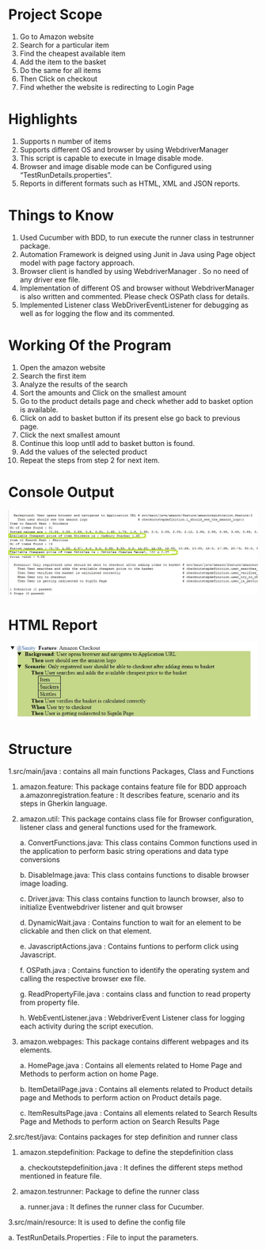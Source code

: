 # Project Scope

1. Go to Amazon website
2.  Search for a particular item
3.  Find the cheapest available item
4.  Add the item to the basket
5.  Do the same for all items
6.  Then Click on checkout
7.  Find whether the website is redirecting to Login Page

# Highlights

1.  Supports n number of items 
2.  Supports different OS and browser by using WebdriverManager
3.  This script is capable to execute in Image disable mode.
4.  Browser and  image disable mode can be Configured using “TestRunDetails.properties”.
5.  Reports in different formats such as HTML,  XML and JSON reports.

# Things to Know

1.  Used Cucumber with BDD, to run execute the runner class in testrunner package.
2.  Automation Framework is deigned using Junit in Java using Page object model with page factory approach. 
3.  Browser client is handled by using WebdriverManager . So no need of any driver exe file.
4.  Implementation of different OS and browser without WebdriverManager is also written and commented. Please check OSPath class for details.
5. Implemented Listener class WebDriverEventListener for debugging as well as for logging the flow and its commented.

# Working Of the Program
1. Open the amazon website
2. Search the first item
3. Analyze the results of the search
4. Sort the amounts and Click on the smallest amount 
5. Go to the product details page and check whether add to basket option is available.
6. Click on add to basket button if its present else go back to previous page.
7. Click the next smallest amount 
8. Continue this loop untll add to basket button is found.
9. Add the values of the selected product 
10. Repeat the steps from step 2 for next item.

# Console Output
![Image description](https://github.com/lipson4u/AmazonCucumberBDD/blob/master/Amazon/src/main/resource/sampleoutput.jpg)

# HTML Report
![Image description](https://github.com/lipson4u/AmazonCucumberBDD/blob/master/Amazon/src/main/resource/htmlreport.jpg)


# Structure

1.src/main/java : contains all main functions Packages, Class and Functions

1. amazon.feature: This package contains feature file for BDD approach
   a.amazonregistration.feature : It describes feature, scenario and its steps  in Gherkin language.
   

2. amazon.util: This package contains class file for Browser configuration,  listener class and general functions used for the framework.

   a. ConvertFunctions.java: This class contains Common functions used in the application to perform basic string operations and data type conversions
   
   b. DisableImage.java: This class contains functions to disable browser image loading.
      
   c. Driver.java: This class contains function to launch browser, also to initialize Eventwebdriver listener and quit browser
   
   d. DynamicWait.java : Contains function to wait for an element to be clickable and then click on that element.
   
   e. JavascriptActions.java : Contains funtions to perform click using Javascript.
   
   f. OSPath.java : Contains function to identify the operating system and calling the respective browser exe file.
   
   g.  ReadPropertyFile.java : contains class and function to read property from property file.
   
   h. WebEventListener.java : WebdriverEvent Listener class for logging each activity during the  script execution.
  	
3. amazon.webpages: This package contains different webpages and its elements.
​	
   
   a. HomePage.java : Contains all elements related to Home Page and Methods to perform action on home Page.
   
   b. ItemDetailPage.java : Contains all elements related to Product details page and Methods to perform action on Product details page.
   
   c. ItemResultsPage.java : Contains all elements related to Search Results Page and Methods to perform action on Search Results Page 

2.src/test/java: Contains packages for step definition and runner class
    
1. amazon.stepdefinition: Package to define the stepdefinition class

   a. checkoutstepdefinition.java : It defines the different steps method mentioned in feature file.
   
2. amazon.testrunner: Package to define the runner class

   a. runner.java : It defines the runner class for Cucumber.
   
3.src/main/resource: It is used to define the config file

   a. TestRunDetails.Properties : File to input the parameters.


